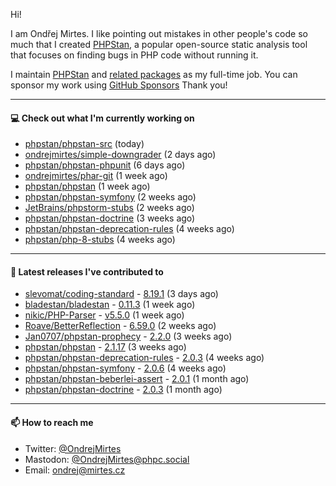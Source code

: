 Hi!

I am Ondřej Mirtes. I like pointing out mistakes in other people's code so much that I created [PHPStan](https://phpstan.org/), a popular open-source static analysis tool that focuses on finding bugs in PHP code without running it.

I maintain [PHPStan](https://github.com/phpstan/phpstan) and [related packages](https://github.com/phpstan/) as my full-time job. You can sponsor my work using [GitHub Sponsors](https://github.com/sponsors/ondrejmirtes) Thank you!

---

#### 💻 Check out what I'm currently working on

- [phpstan/phpstan-src](https://github.com/phpstan/phpstan-src) (today)
- [ondrejmirtes/simple-downgrader](https://github.com/ondrejmirtes/simple-downgrader) (2 days ago)
- [phpstan/phpstan-phpunit](https://github.com/phpstan/phpstan-phpunit) (6 days ago)
- [ondrejmirtes/phar-git](https://github.com/ondrejmirtes/phar-git) (1 week ago)
- [phpstan/phpstan](https://github.com/phpstan/phpstan) (1 week ago)
- [phpstan/phpstan-symfony](https://github.com/phpstan/phpstan-symfony) (2 weeks ago)
- [JetBrains/phpstorm-stubs](https://github.com/JetBrains/phpstorm-stubs) (2 weeks ago)
- [phpstan/phpstan-doctrine](https://github.com/phpstan/phpstan-doctrine) (3 weeks ago)
- [phpstan/phpstan-deprecation-rules](https://github.com/phpstan/phpstan-deprecation-rules) (4 weeks ago)
- [phpstan/php-8-stubs](https://github.com/phpstan/php-8-stubs) (4 weeks ago)

---

#### 🔭 Latest releases I've contributed to

- [slevomat/coding-standard](https://github.com/slevomat/coding-standard) - [8.19.1](https://github.com/slevomat/coding-standard/releases/tag/8.19.1) (3 days ago)
- [bladestan/bladestan](https://github.com/bladestan/bladestan) - [0.11.3](https://github.com/bladestan/bladestan/releases/tag/0.11.3) (1 week ago)
- [nikic/PHP-Parser](https://github.com/nikic/PHP-Parser) - [v5.5.0](https://github.com/nikic/PHP-Parser/releases/tag/v5.5.0) (1 week ago)
- [Roave/BetterReflection](https://github.com/Roave/BetterReflection) - [6.59.0](https://github.com/Roave/BetterReflection/releases/tag/6.59.0) (2 weeks ago)
- [Jan0707/phpstan-prophecy](https://github.com/Jan0707/phpstan-prophecy) - [2.2.0](https://github.com/Jan0707/phpstan-prophecy/releases/tag/2.2.0) (3 weeks ago)
- [phpstan/phpstan](https://github.com/phpstan/phpstan) - [2.1.17](https://github.com/phpstan/phpstan/releases/tag/2.1.17) (3 weeks ago)
- [phpstan/phpstan-deprecation-rules](https://github.com/phpstan/phpstan-deprecation-rules) - [2.0.3](https://github.com/phpstan/phpstan-deprecation-rules/releases/tag/2.0.3) (4 weeks ago)
- [phpstan/phpstan-symfony](https://github.com/phpstan/phpstan-symfony) - [2.0.6](https://github.com/phpstan/phpstan-symfony/releases/tag/2.0.6) (4 weeks ago)
- [phpstan/phpstan-beberlei-assert](https://github.com/phpstan/phpstan-beberlei-assert) - [2.0.1](https://github.com/phpstan/phpstan-beberlei-assert/releases/tag/2.0.1) (1 month ago)
- [phpstan/phpstan-doctrine](https://github.com/phpstan/phpstan-doctrine) - [2.0.3](https://github.com/phpstan/phpstan-doctrine/releases/tag/2.0.3) (1 month ago)

---

#### 📫 How to reach me

- Twitter: [@OndrejMirtes](https://twitter.com/ondrejmirtes)
- Mastodon: [@OndrejMirtes@phpc.social](https://phpc.social/@OndrejMirtes)
- Email: [ondrej@mirtes.cz](mailto:ondrej@mirtes.cz)
